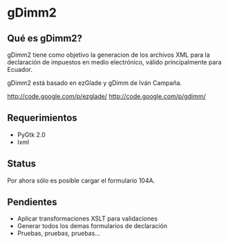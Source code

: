 gDimm2
======

Qué es gDimm2?
--------------

gDimm2 tiene como objetivo la generacion de los archivos XML para la 
declaración de impuestos en medio electrónico, válido principalmente 
para Ecuador.

gDimm2 está basado en ezGlade y gDimm de Iván Campaña.

http://code.google.com/p/ezglade/
http://code.google.com/p/gdimm/

Requerimientos
--------------

- PyGtk 2.0
- lxml

Status
------

Por ahora sólo es posible cargar el formulario 104A.

Pendientes
----------

- Aplicar transformaciones XSLT para validaciones
- Generar todos los demas formularios de declaración
- Pruebas, pruebas, pruebas...


